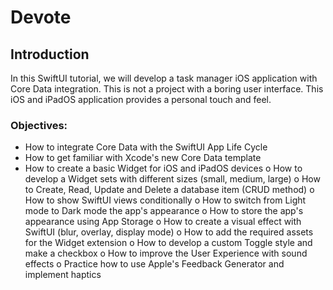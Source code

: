 # Devote 
## Introduction
In this SwiftUI tutorial, we will develop a task manager iOS application with Core Data integration. This is not a project with a boring user interface. This iOS and iPadOS application provides a personal touch and feel.

### Objectives:
- How to integrate Core Data with the SwiftUI App Life Cycle
-	How to get familiar with Xcode's new Core Data template
-	How to create a basic Widget for iOS and iPadOS devices
o	How to develop a Widget sets with different sizes (small, medium, large)
o	How to Create, Read, Update and Delete a database item (CRUD method)
o	How to show SwiftUI views conditionally
o	How to switch from Light mode to Dark mode the app's appearance
o	How to store the app's appearance using App Storage
o	How to create a visual effect with SwiftUI (blur, overlay, display mode)
o	How to add the required assets for the Widget extension
o	How to develop a custom Toggle style and make a checkbox
o	How to improve the User Experience with sound effects
o	Practice how to use Apple's Feedback Generator and implement haptics
